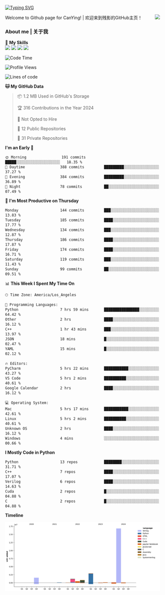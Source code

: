 [![Typing SVG](https://readme-typing-svg.herokuapp.com?size=25&duration=3500&color=00FFFF&vCenter=true&width=250&height=40&lines=Hi+Welcome+%F0%9F%91%8B%F0%9F%8F%BB;I'm+CanYing|残影)](https://git.io/typing-svg)

<a href="#">
  <img align="right" src="https://github-readme-stats.vercel.app/api?username=CanYing0913&count_private=true&rank_icon=github&show_icons=true&bg_color=15,f2f7fd,E0EAFC&" />
</a>

Welcome to Github page for CanYing! | 欢迎来到残影的GitHub主页！

### About me | 关于我

🌟 **My Skills**  
![](https://img.shields.io/badge/-C-A8B9CC?style=flat-square&logo=C&logoColor=fff)
![](https://img.shields.io/badge/-C++-00599C?style=flat-square&logo=Cpp&logoColor=fff)
![](https://img.shields.io/badge/-Python-3776AB?style=flat-square&logo=Python&logoColor=fff)
![](https://img.shields.io/badge/-Linux-000000?style=flat-square&logo=Linux&logoColor=fff)

<!--START_SECTION:waka-->
![Code Time](http://img.shields.io/badge/Code%20Time-383%20hrs%2022%20mins-blue)

![Profile Views](http://img.shields.io/badge/Profile%20Views-0-blue)

![Lines of code](https://img.shields.io/badge/From%20Hello%20World%20I%27ve%20Written-24.0%20million%20lines%20of%20code-blue)

**🐱 My GitHub Data** 

> 📦 1.2 MB Used in GitHub's Storage 
 > 
> 🏆 316 Contributions in the Year 2024
 > 
> 🚫 Not Opted to Hire
 > 
> 📜 12 Public Repositories 
 > 
> 🔑 31 Private Repositories 
 > 
**I'm an Early 🐤** 

```text
🌞 Morning                191 commits         █████░░░░░░░░░░░░░░░░░░░░   18.35 % 
🌆 Daytime                388 commits         █████████░░░░░░░░░░░░░░░░   37.27 % 
🌃 Evening                384 commits         █████████░░░░░░░░░░░░░░░░   36.89 % 
🌙 Night                  78 commits          ██░░░░░░░░░░░░░░░░░░░░░░░   07.49 % 
```
📅 **I'm Most Productive on Thursday** 

```text
Monday                   144 commits         ███░░░░░░░░░░░░░░░░░░░░░░   13.83 % 
Tuesday                  185 commits         ████░░░░░░░░░░░░░░░░░░░░░   17.77 % 
Wednesday                134 commits         ███░░░░░░░░░░░░░░░░░░░░░░   12.87 % 
Thursday                 186 commits         ████░░░░░░░░░░░░░░░░░░░░░   17.87 % 
Friday                   174 commits         ████░░░░░░░░░░░░░░░░░░░░░   16.71 % 
Saturday                 119 commits         ███░░░░░░░░░░░░░░░░░░░░░░   11.43 % 
Sunday                   99 commits          ██░░░░░░░░░░░░░░░░░░░░░░░   09.51 % 
```


📊 **This Week I Spent My Time On** 

```text
🕑︎ Time Zone: America/Los_Angeles

💬 Programming Languages: 
Python                   7 hrs 59 mins       ████████████████░░░░░░░░░   64.42 % 
Other                    2 hrs               ████░░░░░░░░░░░░░░░░░░░░░   16.12 % 
C++                      1 hr 43 mins        ███░░░░░░░░░░░░░░░░░░░░░░   13.97 % 
JSON                     18 mins             █░░░░░░░░░░░░░░░░░░░░░░░░   02.47 % 
YAML                     15 mins             █░░░░░░░░░░░░░░░░░░░░░░░░   02.12 % 

🔥 Editors: 
PyCharm                  5 hrs 22 mins       ███████████░░░░░░░░░░░░░░   43.27 % 
VS Code                  5 hrs 2 mins        ██████████░░░░░░░░░░░░░░░   40.61 % 
Google Calendar          2 hrs               ████░░░░░░░░░░░░░░░░░░░░░   16.12 % 

💻 Operating System: 
Mac                      5 hrs 17 mins       ███████████░░░░░░░░░░░░░░   42.61 % 
Linux                    5 hrs 2 mins        ██████████░░░░░░░░░░░░░░░   40.61 % 
Unknown OS               2 hrs               ████░░░░░░░░░░░░░░░░░░░░░   16.12 % 
Windows                  4 mins              ░░░░░░░░░░░░░░░░░░░░░░░░░   00.66 % 
```

**I Mostly Code in Python** 

```text
Python                   13 repos            ████████░░░░░░░░░░░░░░░░░   31.71 % 
C++                      7 repos             ████░░░░░░░░░░░░░░░░░░░░░   17.07 % 
Verilog                  6 repos             ████░░░░░░░░░░░░░░░░░░░░░   14.63 % 
Cuda                     2 repos             █░░░░░░░░░░░░░░░░░░░░░░░░   04.88 % 
C                        2 repos             █░░░░░░░░░░░░░░░░░░░░░░░░   04.88 % 
```



**Timeline**

![Lines of Code chart](https://raw.githubusercontent.com/CanYing0913/CanYing0913/master/assets/bar_graph.png)


<!--END_SECTION:waka-->
